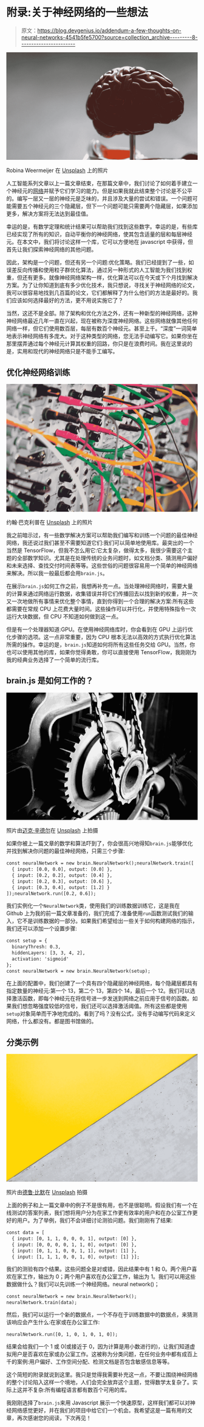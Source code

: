 # 附录:关于神经网络的一些想法

> 原文：<https://blog.devgenius.io/addendum-a-few-thoughts-on-neural-networks-4541b5fe5700?source=collection_archive---------8----------------------->

![](img/303886792b044b6a92589b18cefd9586.png)

Robina Weermeijer 在 [Unsplash](https://unsplash.com?utm_source=medium&utm_medium=referral) 上的照片

人工智能系列文章以上一篇文章结束，在那篇文章中，我们讨论了如何着手建立一个神经元的[网络](/modelling-the-brain-neural-networks-6b1149fef1cc)并赋予它们学习的能力。但是如果我就此结束整个讨论是不公平的。编写一层又一层的神经元是乏味的，并且涉及大量的尝试和错误。一个问题可能需要五个神经元的三个隐藏层，但下一个问题可能只需要两个隐藏层，如果添加更多，解决方案将无法达到最佳值。

幸运的是，有数学定理和统计结果可以帮助我们找到这些数字。幸运的是，有些库已经实现了所有的知识，自动平衡你的神经网络，使其包含适量的层和每层神经元。在本文中，我们将讨论这样一个库，它可以方便地在 javascript 中获得，但首先让我们探索神经网络的其他问题。

因此，架构是一个问题，但还有另一个问题:优化策略。我们已经提到了一些，如误差反向传播和使用粒子群优化算法，通过另一种形式的人工智能为我们找到权重，但还有更多。就像神经网络架构一样，优化算法可以在今天或下个月找到解决方案。为了让你知道到底有多少优化技术，我只想说，寻找关于神经网络的论文，我可以很容易地找到几百篇的论文，它们都解释了为什么他们的方法是最好的。我们应该如何选择最好的方法，更不用说实施它了？

当然，这还不是全部。除了架构和优化方法之外，还有一种新型的神经网络，这种神经网络最近几年一直在兴起，现在被称为深度神经网络。这些网络就像其他任何网络一样，但它们使用数百层，每层有数百个神经元。甚至上千。“深度”一词简单地表示神经网络有多庞大。对于这种类型的网络，您无法手动编写它。如果你坐在那里摆弄通过每个神经元计算其权重的回路，你只是在浪费时间。我在这里说的是，实用和现代的神经网络只是不能手工编写。

## 优化神经网络训练

![](img/da0af6be530ae84136d114e8d5e3b54d.png)

约翰·巴克利普在 [Unsplash](https://unsplash.com?utm_source=medium&utm_medium=referral) 上的照片

我之前暗示过，有一些数学解决方案可以帮助我们编写和训练一个问题的最佳神经网络，我还说过我们甚至不需要知道它们:我们可以简单地使用库。最突出的一个当然是 TensorFlow，但我不怎么用它:它太复杂，做得太多，我很少需要这个主题的全部数学知识。尤其是在处理传统的业务问题时，如文档分类、猜测用户偏好和未来选择、查找交付时间表等等。这些世俗的问题很容易用一个简单的神经网络来解决。所以我一般最后都会用`brain.js`。

在展示`brain.js`如何工作之前，我想再补充一点。当处理神经网络时，需要大量的计算来通过网络运行数据，收集错误并将它们传播回去以找到新的权重，并一次又一次地做所有事情来优化整个事情，直到你得到一个合理的解决方案:所有这些都需要在常规 CPU 上花费大量时间。这些操作可以并行化，并使用特殊指令一次运行大块数据，但 CPU 不知道如何做到这一点。

但是有一个处理器知道:GPU。在使用神经网络库时，你会看到在 GPU 上运行优化步骤的选项。这一点非常重要，因为 CPU 根本无法以高效的方式执行优化算法所需的操作。幸运的是，`brain.js`知道如何将所有这些任务交给 GPU。当然，你也可以使用其他的库，如果你觉得勇敢，你可以直接使用 TensorFlow，我刚刚为我的经典业务选择了一个简单的流行库。

## brain.js 是如何工作的？

![](img/5875e5c317ebd688787218e6c4460a7b.png)

照片由[迈克·辛德尔](https://unsplash.com/es/@mikehindle?utm_source=medium&utm_medium=referral)在 [Unsplash](https://unsplash.com?utm_source=medium&utm_medium=referral) 上拍摄

如果你被上一篇文章的数学和算法吓到了，你会很高兴地得知`brain.js`能够优化并找到解决你问题的最佳神经网络，只需三个步骤:

```
const neuralNetwork = new brain.NeuralNetwork();neuralNetwork.train([
  { input: [0.0, 0.0], output: [0.0] },
  { input: [0.2, 0.2], output: [0.4] },
  { input: [0.2, 0.3], output: [0.6] },
  { input: [0.3, 0.4], output: [1.2] }
]);neuralNetwork.run([0.2, 0.6]); 
```

我们实例化一个`NeuralNetwork`类，使用我们的训练数据训练它，这是我在 Github 上为我的前一篇文章准备的，我们完成了:准备使用`run`函数测试我们的输入，它不是训练数据的一部分。如果我们希望给出一些关于如何构建网络的指示，我们还可以添加一个设置步骤:

```
const setup = {
  binaryThresh: 0.3, 
  hiddenLayers: [3, 3, 4, 2], 
  activation: 'sigmoid'
};
const neuralNetwork = new brain.NeuralNetwork(setup); 
```

在上面的配置中，我们创建了一个具有四个隐藏层的神经网络，每个隐藏层都具有指定数量的神经元:第一个 13，第二个 13，第四个 14，最后一个 12。我们可以选择激活函数，即每个神经元在将信号进一步发送到网络之前应用于信号的函数。如果我们想忽略强度较低的信号，我们还可以选择激活阈值。所有这些都是使用`setup`对象简单而干净地完成的。看到了吗？没有公式，没有手动编写代码来定义网络，什么都没有。都是图书馆做的。

## 分类示例

![](img/b3718388c82c1e8d6752b2934b77e78a.png)

照片由[德鲁·比默](https://unsplash.com/@drew_beamer?utm_source=medium&utm_medium=referral)在 [Unsplash](https://unsplash.com?utm_source=medium&utm_medium=referral) 拍摄

上面的例子和上一篇文章中的例子不是很有用，也不是很聪明。假设我们有一个在线测试的答案列表，我们想将用户分为在家工作更有效率的用户和在办公室工作更好的用户。为了举例，我们不会详细讨论测验问题。我们刚刚有了结果:

```
const data = [
  { input: [0, 1, 1, 0, 0, 0, 1], output: [0] },
  { input: [0, 0, 0, 0, 1, 1, 0], output: [0] },
  { input: [0, 1, 1, 0, 0, 1, 1], output: [1] },
  { input: [1, 1, 1, 0, 0, 1, 0], output: [1] }];
```

我们的测验有四个结果。这些问题全是对或错，因此结果中有 1 和 0。两个用户喜欢在家工作，输出为 0；两个用户喜欢在办公室工作，输出为 1。我们可以用这些数据做什么？我们可以先训练一个神经网络。neural network()；

```
const neuralNetwork = new brain.NeuralNetwork();
neuralNetwork.train(data);
```

然后，我们可以运行一个新的数据点，一个不存在于训练数据中的数据点，来猜测该响应会产生什么:在家或在办公室工作:

```
neuralNetwork.run([0, 1, 0, 1, 0, 1, 0]); 
```

结果会给我们一个 1 或 0(或接近于 0，因为计算是用小数进行的)，让我们知道虚拟用户是否喜欢在家或办公室工作。这被称为分类问题，在任何业务中都有成百上千的案例:用户偏好、工作空间分配、检测文档是否包含敏感信息等等。

这个简短的附录就说到这里。我只是觉得我需要补充这一点，不要让围绕神经网络的整个讨论陷入这样一个境地，人们会完全放弃这个主题，觉得数学太复杂了。实际上这并不复杂:所有编程语言都有数百个可用的库。

我刚刚选择了`brain.js`来用 Javascript 展示一个快速原型，这样我们都可以对神经网络感觉更好，并在我们的项目中给它们一个机会。我希望这是一篇有用的文章，再次感谢您的阅读，下次再见！